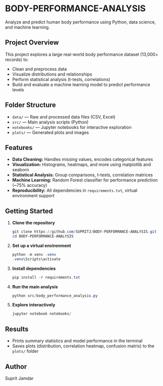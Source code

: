 # BODY-PERFORMANCE-ANALYSIS

Analyze and predict human body performance using Python, data science, and machine learning.

## Project Overview
This project explores a large real-world body performance dataset (13,000+ records) to:
- Clean and preprocess data
- Visualize distributions and relationships
- Perform statistical analysis (t-tests, correlations)
- Build and evaluate a machine learning model to predict performance levels

## Folder Structure
- `data/` — Raw and processed data files (CSV, Excel)
- `src/` — Main analysis scripts (Python)
- `notebooks/` — Jupyter notebooks for interactive exploration
- `plots/` — Generated plots and images

## Features
- **Data Cleaning:** Handles missing values, encodes categorical features
- **Visualization:** Histograms, heatmaps, and more using matplotlib and seaborn
- **Statistical Analysis:** Group comparisons, t-tests, correlation matrices
- **Machine Learning:** Random Forest classifier for performance prediction (~75% accuracy)
- **Reproducibility:** All dependencies in `requirements.txt`, virtual environment support

## Getting Started

1. **Clone the repository**
   ```powershell
   git clone https://github.com/SUPRITJ/BODY-PERFORMANCE-ANALYSIS.git
   cd BODY-PERFORMANCE-ANALYSIS
   ```

2. **Set up a virtual environment**
   ```powershell
   python -m venv .venv
   .venv\Scripts\activate
   ```

3. **Install dependencies**
   ```powershell
   pip install -r requirements.txt
   ```

4. **Run the main analysis**
   ```powershell
   python src/body_performance_analysis.py
   ```

5. **Explore interactively**
   ```powershell
   jupyter notebook notebooks/
   ```

## Results
- Prints summary statistics and model performance in the terminal
- Saves plots (distribution, correlation heatmap, confusion matrix) to the `plots/` folder

## Author
Suprit Jamdar